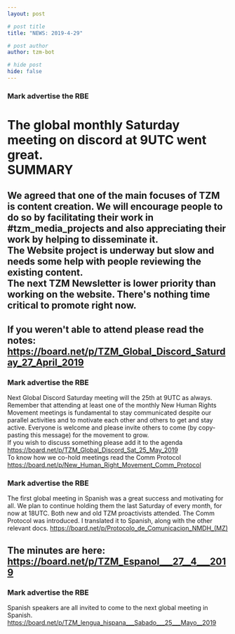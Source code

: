 ```yaml
---
layout: post

# post title
title: "NEWS: 2019-4-29"

# post author
author: tzm-bot

# hide post
hide: false
---
```


### Mark advertise the RBE

The global monthly Saturday meeting on discord at 9UTC went great.   
SUMMARY  
=============================================  
We agreed that one of the main focuses of TZM is content creation. We will encourage people to do so by facilitating their work in #tzm_media_projects  and also appreciating their work by helping to disseminate it.   
The Website project is underway but slow and needs some help with people reviewing the existing content.  
The next TZM Newsletter is lower priority than working on the website. There's nothing time critical to promote right now.  
------------  
If you weren't able to attend please read the notes:   
https://board.net/p/TZM_Global_Discord_Saturday_27_April_2019  
------------------------------------  


### Mark advertise the RBE

Next Global Discord Saturday meeting will the 25th at 9UTC as always. Remember that attending at least one of the monthly New Human Rights Movement meetings is fundamental to stay communicated despite our parallel activities and to motivate each other and others to get and stay active. Everyone is welcome and please invite others  to come (by copy-pasting this message) for the movement to grow.   
If you wish to discuss something please add it to the agenda   
https://board.net/p/TZM_Global_Discord_Sat_25_May_2019  
To know how we co-hold meetings read the Comm Protocol  
https://board.net/p/New_Human_Right_Movement_Comm_Protocol  


### Mark advertise the RBE

The first global meeting in Spanish was a great success and motivating for all. We plan to continue holding them the last Saturday of every month, for now at 18UTC. Both new and old TZM proactivists attended. The Comm Protocol was introduced. I translated it to Spanish, along with the other relevant docs. https://board.net/p/Protocolo_de_Comunicacion_NMDH_(MZ)  
  
 The minutes are here:  
https://board.net/p/TZM_Espanol___27__4___2019  
-----------------  


### Mark advertise the RBE

Spanish speakers are all invited to come to the next global meeting in Spanish.   
https://board.net/p/TZM_lengua_hispana___Sabado___25___Mayo__2019  


